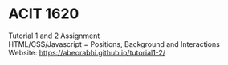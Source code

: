# ACIT 1620
Tutorial 1 and 2 Assignment <br />
HTML/CSS/Javascript = Positions, Background and Interactions <br />
Website: https://abeorabhi.github.io/tutorial1-2/
